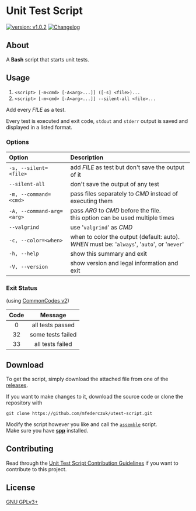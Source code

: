 <!-- markdownlint-disable MD033 -->

# Unit Test Script #

[version_shield]: https://img.shields.io/badge/version-v1.0.2-blue.svg
[latest_release]: https://github.com/mfederczuk/utest-script/releases/latest "Latest Release"
[![version: v1.0.2][version_shield]][latest_release]
[![Changelog](https://img.shields.io/badge/-Changelog-blue.svg)](./CHANGELOG.md "Changelog")

## About ##

A **Bash** script that starts unit tests.

## Usage ##

1. `<script> [-m<cmd> [-A<arg>...]] ([-s] <file>)...`
2. `<script> [-m<cmd> [-A<arg>...]] --silent-all <file>...`

Add every *FILE* as a test.

Every test is executed and exit code, `stdout` and `stderr` output is saved and
displayed in a listed format.

### Options ###

|          Option           |                                            Description                                             |
| :------------------------ | :------------------------------------------------------------------------------------------------- |
| `-s, --silent=<file>`     | add *FILE* as test but don't save the output of it                                                 |
| `--silent-all`            | don't save the output of any test                                                                  |
| `-m, --command=<cmd>`     | pass files separately to *CMD* instead of executing them                                           |
| `-A, --command-arg=<arg>` | pass *ARG* to *CMD* before the file. <br/> this option can be used multiple times                  |
| `--valgrind`              | use '`valgrind`' as *CMD*                                                                          |
| `-c, --color=<when>`      | when to color the output (default: auto). <br/> *WHEN* must be: '`always`', '`auto`', or '`never`' |
| `-h, --help`              | show this summary and exit                                                                         |
| `-V, --version`           | show version and legal information and exit                                                        |

### Exit Status ###

(using [CommonCodes v2](https://mfederczuk.github.io/commoncodes/v2.html))

| Code |      Message      |
| :--: | :---------------: |
|   0  | all tests passed  |
|  32  | some tests failed |
|  33  | all tests failed  |

## Download ##

To get the script, simply download the attached file from one of the
[releases](https://github.com/mfederczuk/utest-script/releases).

If you want to make changes to it, download the source code or clone the
repository with

	git clone https://github.com/mfederczuk/utest-script.git

Modify the script however you like and call the [`assemble`](assemble) script.  
Make sure you have [**spp**](https://github.com/mfederczuk/spp) installed.

## Contributing ##

Read through the [Unit Test Script Contribution Guidelines](./CONTRIBUTING.md)
 if you want to contribute to this project.

## License ##

[GNU GPLv3+](./LICENSE)
